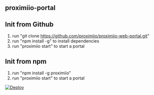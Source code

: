 ## proximiio-portal


## Init from Github
1. run "git clone https://github.com/proximiio/proximiio-web-portal.git"
2. run "npm install -g" to install dependencies
3. run "proximiio start" to start a portal

## Init from npm
1. run "npm install -g proximiio"
2. run "proximiio start" to start a portal

[![Deploy](https://www.herokucdn.com/deploy/button.svg)](https://heroku.com/deploy?template=https://github.com/proximiio/proximiio-web-portal)
